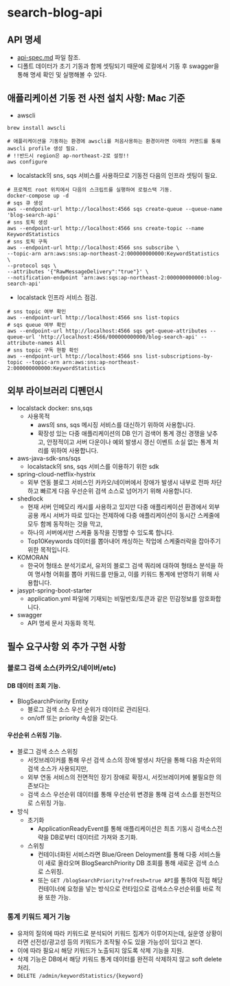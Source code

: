 # search-blog-api

## API 명세
- [api-spec.md](./api-spec.md) 파일 참조.
- 디폴트 데이터가 초기 기동과 함께 셋팅되기 때문에 로컬에서 기동 후 swagger을 통해 명세 확인 및 실행해볼 수 있다.

## 애플리케이션 기동 전 사전 설치 사항: Mac 기준
- awscli
```shell
brew install awscli

# 애플리케이션을 기동하는 환경에 awscli를 처음사용하는 환경이라면 아래의 커맨드를 통해 awscli profile 생성 필요.
# !!반드시 region은 ap-northeast-2로 설정!!
aws configure
```
- localstack의 sns, sqs 서비스를 사용하므로 기동전 다음의 인프라 셋팅이 필요.
```shell
# 프로젝트 root 위치에서 다음의 스크립트를 실행하여 로컬스택 기동.
docker-compose up -d
# sqs 큐 생성
aws --endpoint-url http://localhost:4566 sqs create-queue --queue-name 'blog-search-api'
# sns 토픽 생성
aws --endpoint-url http://localhost:4566 sns create-topic --name KeywordStatistics
# sns 토픽 구독
aws --endpoint-url http://localhost:4566 sns subscribe \
--topic-arn arn:aws:sns:ap-northeast-2:000000000000:KeywordStatistics \
--protocol sqs \
--attributes '{"RawMessageDelivery":"true"}' \
--notification-endpoint 'arn:aws:sqs:ap-northeast-2:000000000000:blog-search-api'
```
- localstack 인프라 서비스 점검.
```shell
# sns topic 여부 확인
aws --endpoint-url http://localhost:4566 sns list-topics
# sqs queue 여부 확인
aws --endpoint-url http://localhost:4566 sqs get-queue-attributes --queue-url 'http://localhost:4566/000000000000/blog-search-api' --attribute-names All
# sns topic 구독 현황 확인
aws --endpoint-url http://localhost:4566 sns list-subscriptions-by-topic --topic-arn arn:aws:sns:ap-northeast-2:000000000000:KeywordStatistics
```

## 외부 라이브러리 디펜던시
- localstack docker: sns,sqs
  - 사용목적
    - aws의 sns, sqs 메시징 서비스를 대신하기 위하여 사용합니다.
    - 확장성 있는 다중 애플리케이션의 DB 인기 검색어 통계 갱신 경쟁을 낮추고, 안정적이고 서버 다운이나 예외 발생시 갱신 이벤트 소실 없는 통계 처리를 위하여 사용합니다.  
- aws-java-sdk-sns/sqs
  - localstack의 sns, sqs 서비스를 이용하기 위한 sdk
- spring-cloud-netflix-hystrix
  - 외부 연동 블로그 서비스인 카카오/네이버에서 장애가 발생시 내부로 전파 차단하고 빠르게 다음 우선순위 검색 소스로 넘어가기 위해 사용합니다. 
- shedlock
  - 현재 서버 인메모리 캐시를 사용하고 있지만 다중 애플리케이션 환경에서 외부 공용 캐시 서버가 따로 있다는 전제하에 다중 애플리케이션이 동시간 스케줄에 모두 함께 동작하는 것을 막고,
  - 하나의 서버에서만 스케줄 동작을 진행할 수 있도록 합니다.
  - Top10Keywords 데이터를 뽑아내어 캐싱하는 작업에 스케줄러락을 잡아주기 위한 목적입니다.
- KOMORAN
  - 한국어 형태소 분석기로서, 유저의 블로그 검색 쿼리에 대하여 형태소 분석을 하여 명사형 어휘를 뽑아 키워드를 만들고, 이를 키워드 통계에 반영하기 위해 사용합니다.
- jasypt-spring-boot-starter
  - application.yml 파일에 기재되는 비밀번호/토큰과 같은 민감정보를 암호화합니다.
- swagger
  - API 명세 문서 자동화 목적.

## 필수 요구사항 외 추가 구현 사항

### 블로그 검색 소스(카카오/네이버/etc) 

#### DB 데이터 조회 기능.
- BlogSearchPriority Entity
  - 블로그 검색 소스 우선 순위가 데이터로 관리된다.
  - on/off 또는 priority 속성을 갖는다.
  
#### 우선순위 스위칭 기능.
- 블로그 검색 소스 스위칭
  - 서킷브레이커를 통해 우선 검색 소스의 장애 발생시 차단을 통해 다음 차순위의 검색 소스가 사용되지만,
  - 외부 연동 서비스의 전면적인 장기 장애로 확정시, 서킷브레이커에 불필요한 의존보다는 
  - 검색 소스 우선순위 데이터를 통해 우선순위 변경을 통해 검색 소스를 원천적으로 스위칭 가능.
- 방식
  - 초기화
    - ApplicationReadyEvent를 통해 애플리케이션은 최초 기동시 검색소스전략을 DB로부터 데이터르 가져와 초기화.
  - 스위칭
    - 컨테이너화된 서비스라면 Blue/Green Deloyment를 통해 다중 서비스들이 새로 올라오며 BlogSearchPriority DB 조회를 통해 새로운 검색 소스로 스위칭.
    - 또는 `GET /blogSearchPriority?refresh=true API`를 통하여 직접 해당 컨테이너에 요청을 넣는 방식으로 런타임으로 검색소스우선순위를 바로 적용 또한 가능.

### 통계 키워드 제거 기능
  - 유저의 질의에 따라 키워드로 분석되어 키워드 집계가 이루어지는데, 실운영 상황이라면 선전성/광고성 등의 키워드가 조작될 수도 있을 가능성이 있다고 본다.
  - 이에 따라 필요시 해당 키워드가 노출되지 않도록 삭제 기능을 지원.
  - 삭제 기능은 DB에서 해당 키워드 통계 데이터를 완전히 삭제하지 않고 soft delete 처리.
  - `DELETE /admin/keywordStatistics/{keyword}`


